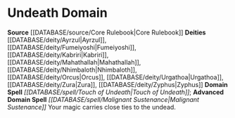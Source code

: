 ﻿---
advanced_domain_spell: '[[DATABASE/spell/Malignant Sustenance|Malignant Sustenance]]'
deity:
- '[[DATABASE/deity/Ayrzul|Ayrzul]]'
- '[[DATABASE/deity/Fumeiyoshi|Fumeiyoshi]]'
- '[[DATABASE/deity/Kabriri|Kabriri]]'
- '[[DATABASE/deity/Mahathallah|Mahathallah]]'
- '[[DATABASE/deity/Nhimbaloth|Nhimbaloth]]'
- '[[DATABASE/deity/Orcus|Orcus]]'
- '[[DATABASE/deity/Urgathoa|Urgathoa]]'
- '[[DATABASE/deity/Zura|Zura]]'
- '[[DATABASE/deity/Zyphus|Zyphus]]'
domain:
- '[[DATABASE/domain/Undeath Domain|Undeath]]'
domain_spell: '[[DATABASE/spell/Touch of Undeath|Touch of Undeath]]'
id: '34'
name: Undeath Domain
rarity: Common
source: '[[DATABASE/source/Core Rulebook|Core Rulebook]]'
type: Domain

---
# Undeath Domain

**Source** [[DATABASE/source/Core Rulebook|Core Rulebook]] 
**Deities** [[DATABASE/deity/Ayrzul|Ayrzul]], [[DATABASE/deity/Fumeiyoshi|Fumeiyoshi]], [[DATABASE/deity/Kabriri|Kabriri]], [[DATABASE/deity/Mahathallah|Mahathallah]], [[DATABASE/deity/Nhimbaloth|Nhimbaloth]], [[DATABASE/deity/Orcus|Orcus]], [[DATABASE/deity/Urgathoa|Urgathoa]], [[DATABASE/deity/Zura|Zura]], [[DATABASE/deity/Zyphus|Zyphus]]
**Domain Spell** _[[DATABASE/spell/Touch of Undeath|Touch of Undeath]]_; **Advanced Domain Spell** _[[DATABASE/spell/Malignant Sustenance|Malignant Sustenance]]_
Your magic carries close ties to the undead.
